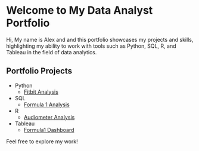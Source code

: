 # Welcome to My Data Analyst Portfolio

Hi, My name is Alex and and this portfolio showcases my projects and skills, highlighting my ability to work with tools such as Python, SQL, R, and Tableau in the field of data analytics.

## Portfolio Projects
* Python
    * [Fitbit Analysis](https://github.com/low-alex/data_analyst_portfolio/blob/main/Fitbit/fitbit_analysis.ipynb)
* SQL
    * [Formula 1 Analysis](https://github.com/low-alex/data_analyst_portfolio/tree/main/Formula1)
* R
    * [Audiometer Analysis](https://github.com/low-alex/data_analyst_portfolio/tree/main/Audiometer)
* Tableau
    * [Formula1 Dashboard]()

Feel free to explore my work!
